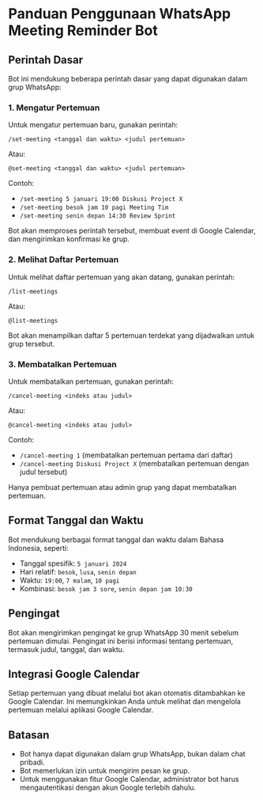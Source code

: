 # Panduan Penggunaan WhatsApp Meeting Reminder Bot

## Perintah Dasar

Bot ini mendukung beberapa perintah dasar yang dapat digunakan dalam grup WhatsApp:

### 1. Mengatur Pertemuan

Untuk mengatur pertemuan baru, gunakan perintah:

```
/set-meeting <tanggal dan waktu> <judul pertemuan>
```

Atau:

```
@set-meeting <tanggal dan waktu> <judul pertemuan>
```

Contoh:
- `/set-meeting 5 januari 19:00 Diskusi Project X`
- `/set-meeting besok jam 10 pagi Meeting Tim`
- `/set-meeting senin depan 14:30 Review Sprint`

Bot akan memproses perintah tersebut, membuat event di Google Calendar, dan mengirimkan konfirmasi ke grup.

### 2. Melihat Daftar Pertemuan

Untuk melihat daftar pertemuan yang akan datang, gunakan perintah:

```
/list-meetings
```

Atau:

```
@list-meetings
```

Bot akan menampilkan daftar 5 pertemuan terdekat yang dijadwalkan untuk grup tersebut.

### 3. Membatalkan Pertemuan

Untuk membatalkan pertemuan, gunakan perintah:

```
/cancel-meeting <indeks atau judul>
```

Atau:

```
@cancel-meeting <indeks atau judul>
```

Contoh:
- `/cancel-meeting 1` (membatalkan pertemuan pertama dari daftar)
- `/cancel-meeting Diskusi Project X` (membatalkan pertemuan dengan judul tersebut)

Hanya pembuat pertemuan atau admin grup yang dapat membatalkan pertemuan.

## Format Tanggal dan Waktu

Bot mendukung berbagai format tanggal dan waktu dalam Bahasa Indonesia, seperti:

- Tanggal spesifik: `5 januari 2024`
- Hari relatif: `besok`, `lusa`, `senin depan`
- Waktu: `19:00`, `7 malam`, `10 pagi`
- Kombinasi: `besok jam 3 sore`, `senin depan jam 10:30`

## Pengingat

Bot akan mengirimkan pengingat ke grup WhatsApp 30 menit sebelum pertemuan dimulai. Pengingat ini berisi informasi tentang pertemuan, termasuk judul, tanggal, dan waktu.

## Integrasi Google Calendar

Setiap pertemuan yang dibuat melalui bot akan otomatis ditambahkan ke Google Calendar. Ini memungkinkan Anda untuk melihat dan mengelola pertemuan melalui aplikasi Google Calendar.

## Batasan

- Bot hanya dapat digunakan dalam grup WhatsApp, bukan dalam chat pribadi.
- Bot memerlukan izin untuk mengirim pesan ke grup.
- Untuk menggunakan fitur Google Calendar, administrator bot harus mengautentikasi dengan akun Google terlebih dahulu.